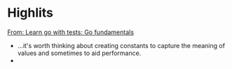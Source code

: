 # Highlits

 
[From: Learn go with tests: Go fundamentals](https://quii.gitbook.io/learn-go-with-tests/go-fundamentals/)
- ...it's worth thinking about creating constants to capture the meaning of values and sometimes to aid performance.
- 